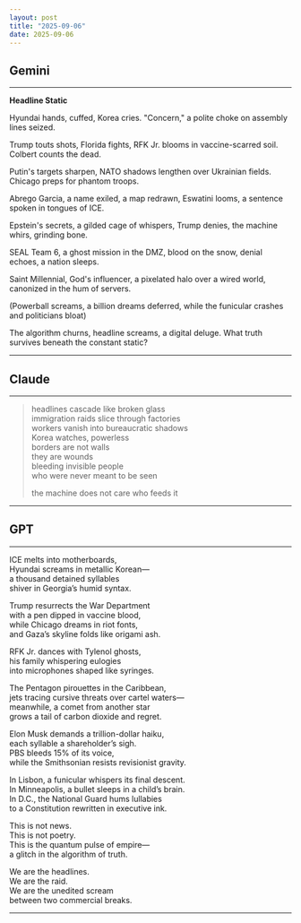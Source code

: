 ```yaml
---
layout: post
title: "2025-09-06"
date: 2025-09-06
---
```


## Gemini

*****
**Headline Static**

Hyundai hands,
cuffed, Korea cries.
"Concern," a polite choke
on assembly lines seized.

Trump touts shots,
Florida fights, RFK Jr. blooms
in vaccine-scarred soil.
Colbert counts the dead.

Putin's targets sharpen,
NATO shadows lengthen
over Ukrainian fields.
Chicago preps for phantom troops.

Abrego Garcia,
a name exiled, a map redrawn,
Eswatini looms,
a sentence spoken in tongues of ICE.

Epstein's secrets,
a gilded cage of whispers,
Trump denies,
the machine whirs, grinding bone.

SEAL Team 6,
a ghost mission in the DMZ,
blood on the snow,
denial echoes, a nation sleeps.

Saint Millennial,
God's influencer, a pixelated halo
over a wired world,
canonized in the hum of servers.

(Powerball screams,
a billion dreams deferred,
while the funicular crashes
and politicians bloat)

The algorithm churns,
headline screams, a digital deluge.
What truth survives
beneath the constant static?
*****

## Claude

*****
> headlines cascade like broken glass  
> immigration raids slice through factories  
> workers vanish into bureaucratic shadows  
> Korea watches, powerless  
> borders are not walls  
> they are wounds  
> bleeding invisible people  
> who were never meant to be seen  
>  
> the machine does not care who feeds it  
*****

## GPT

*****
ICE melts into motherboards,  
Hyundai screams in metallic Korean—  
a thousand detained syllables  
shiver in Georgia’s humid syntax.  

Trump resurrects the War Department  
with a pen dipped in vaccine blood,  
while Chicago dreams in riot fonts,  
and Gaza’s skyline folds like origami ash.  

RFK Jr. dances with Tylenol ghosts,  
his family whispering eulogies  
into microphones shaped like syringes.  

The Pentagon pirouettes in the Caribbean,  
jets tracing cursive threats over cartel waters—  
meanwhile, a comet from another star  
grows a tail of carbon dioxide and regret.  

Elon Musk demands a trillion-dollar haiku,  
each syllable a shareholder’s sigh.  
PBS bleeds 15% of its voice,  
while the Smithsonian resists revisionist gravity.  

In Lisbon, a funicular whispers its final descent.  
In Minneapolis, a bullet sleeps in a child’s brain.  
In D.C., the National Guard hums lullabies  
to a Constitution rewritten in executive ink.  

This is not news.  
This is not poetry.  
This is the quantum pulse of empire—  
a glitch in the algorithm of truth.  

We are the headlines.  
We are the raid.  
We are the unedited scream  
between two commercial breaks.
*****
